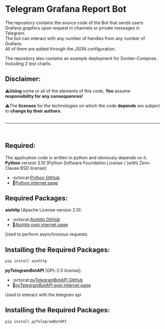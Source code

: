 # Telegram Grafana Report Bot

The repository contains the source code of the Bot that sends users Grafana graphics upon request in channels or private messages in Telegram.<br>
The bot can interact with any number of handles from any number of Grafans.<br>
All of them are added through the JSON configuration.<br>

The repository also contains an example deployment for Docker-Compose.<br>
Including 2 test charts.

## Disclaimer:
:warning:**Using** some or all of the elements of this code, **You** assume **responsibility for any consequences!**<br>

:warning:The **licenses** for the technologies on which the code **depends** are subject to **change by their authors**.<br><br>

___
<br>

## Required:
The application code is written in python and obviously depends on it.<br>
**Python** version 3.10 [Python Software Foundation License / (with) Zero-Clause BSD license]:
* :octocat:[Python GitHub](https://github.com/python)
* :bookmark_tabs:[Python internet page](https://www.python.org/)

## Required Packages:
**aiohttp** [Apache License version 2.0]:
* :octocat:[Aiohttp GitHub](https://github.com/aio-libs/aiohttp)
* :bookmark_tabs:[Aiohttp pypi internet page](https://pypi.org/project/aiohttp/)

Used to perform asynchronous requests.

## Installing the Required Packages:
```bash
pip install aiohttp
```

**pyTelegramBotAPI** [GPL-2.0 license]:
* :octocat:[pyTelegramBotAPI GitHub](https://github.com/eternnoir/pyTelegramBotAPI)
* :bookmark_tabs:[pyTelegramBotAPI pypi internet page](https://pypi.org/project/pyTelegramBotAPI/)

Used to interact with the telegram api

## Installing the Required Packages:
```bash
pip install pyTelegramBotAPI
```